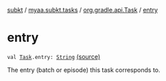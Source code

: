[subkt](../../index.md) / [myaa.subkt.tasks](../index.md) / [org.gradle.api.Task](index.md) / [entry](./entry.md)

# entry

`val `[`Task`](https://docs.gradle.org/current/javadoc/org/gradle/api/Task.html)`.entry: `[`String`](https://kotlinlang.org/api/latest/jvm/stdlib/kotlin/-string/index.html) [(source)](https://github.com/Myaamori/SubKt/blob/0.1.19/src/main/kotlin/myaa/subkt/tasks/tasks.kt#L393)

The entry (batch or episode) this task corresponds to.

